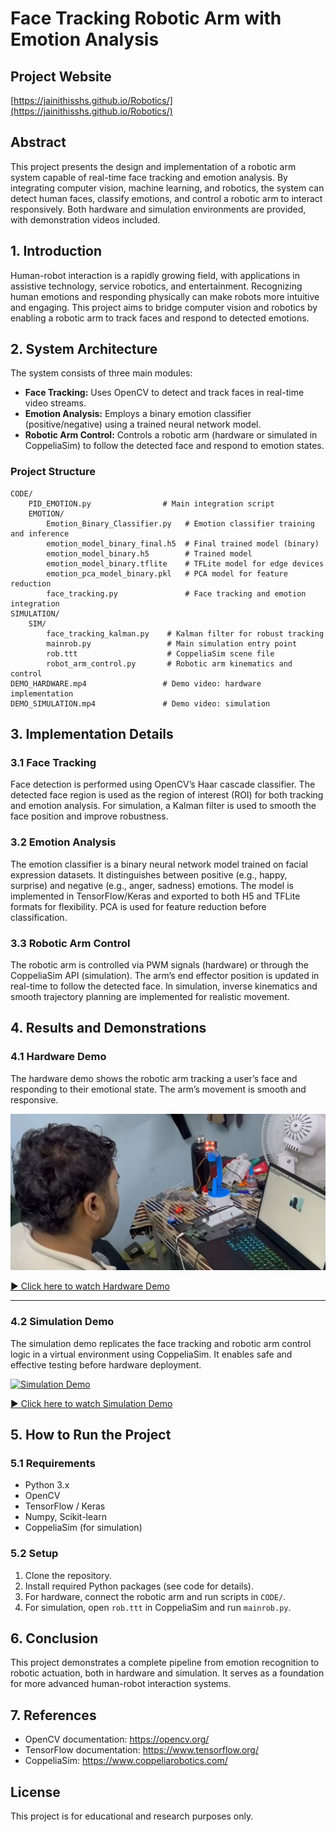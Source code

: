 
# Face Tracking Robotic Arm with Emotion Analysis

## Project Website
[https://jainithisshs.github.io/Robotics/](https://jainithisshs.github.io/Robotics/)

## Abstract
This project presents the design and implementation of a robotic arm system capable of real-time face tracking and emotion analysis. By integrating computer vision, machine learning, and robotics, the system can detect human faces, classify emotions, and control a robotic arm to interact responsively. Both hardware and simulation environments are provided, with demonstration videos included.

## 1. Introduction
Human-robot interaction is a rapidly growing field, with applications in assistive technology, service robotics, and entertainment. Recognizing human emotions and responding physically can make robots more intuitive and engaging. This project aims to bridge computer vision and robotics by enabling a robotic arm to track faces and respond to detected emotions.

## 2. System Architecture
The system consists of three main modules:
- **Face Tracking:** Uses OpenCV to detect and track faces in real-time video streams.
- **Emotion Analysis:** Employs a binary emotion classifier (positive/negative) using a trained neural network model.
- **Robotic Arm Control:** Controls a robotic arm (hardware or simulated in CoppeliaSim) to follow the detected face and respond to emotion states.

### Project Structure
```
CODE/
    PID_EMOTION.py                # Main integration script
    EMOTION/
        Emotion_Binary_Classifier.py   # Emotion classifier training and inference
        emotion_model_binary_final.h5  # Final trained model (binary)
        emotion_model_binary.h5        # Trained model
        emotion_model_binary.tflite    # TFLite model for edge devices
        emotion_pca_model_binary.pkl   # PCA model for feature reduction
        face_tracking.py               # Face tracking and emotion integration
SIMULATION/
    SIM/
        face_tracking_kalman.py    # Kalman filter for robust tracking
        mainrob.py                 # Main simulation entry point
        rob.ttt                    # CoppeliaSim scene file
        robot_arm_control.py       # Robotic arm kinematics and control
DEMO_HARDWARE.mp4                 # Demo video: hardware implementation
DEMO_SIMULATION.mp4               # Demo video: simulation
```

## 3. Implementation Details

### 3.1 Face Tracking
Face detection is performed using OpenCV’s Haar cascade classifier. The detected face region is used as the region of interest (ROI) for both tracking and emotion analysis. For simulation, a Kalman filter is used to smooth the face position and improve robustness.

### 3.2 Emotion Analysis
The emotion classifier is a binary neural network model trained on facial expression datasets. It distinguishes between positive (e.g., happy, surprise) and negative (e.g., anger, sadness) emotions. The model is implemented in TensorFlow/Keras and exported to both H5 and TFLite formats for flexibility. PCA is used for feature reduction before classification.

### 3.3 Robotic Arm Control
The robotic arm is controlled via PWM signals (hardware) or through the CoppeliaSim API (simulation). The arm’s end effector position is updated in real-time to follow the detected face. In simulation, inverse kinematics and smooth trajectory planning are implemented for realistic movement.

## 4. Results and Demonstrations

### 4.1 Hardware Demo
The hardware demo shows the robotic arm tracking a user’s face and responding to their emotional state. The arm’s movement is smooth and responsive.

[![Hardware Demo](assets/hardware_demo_thumb.jpg)](https://github.com/Jainithisshs/Robotics/blob/main/DEMO_HARDWARE.mp4)

[▶ Click here to watch Hardware Demo](https://github.com/Jainithisshs/Robotics/blob/main/DEMO_HARDWARE.mp4)

---

### 4.2 Simulation Demo
The simulation demo replicates the face tracking and robotic arm control logic in a virtual environment using CoppeliaSim. It enables safe and effective testing before hardware deployment.

[![Simulation Demo](assets/simulation_demo_thumb.jpg)](https://github.com/Jainithisshs/Robotics/blob/main/DEMO_SIMULATION.mp4)

[▶ Click here to watch Simulation Demo](https://github.com/Jainithisshs/Robotics/blob/main/DEMO_SIMULATION.mp4)

## 5. How to Run the Project

### 5.1 Requirements
- Python 3.x
- OpenCV
- TensorFlow / Keras
- Numpy, Scikit-learn
- CoppeliaSim (for simulation)

### 5.2 Setup
1. Clone the repository.
2. Install required Python packages (see code for details).
3. For hardware, connect the robotic arm and run scripts in `CODE/`.
4. For simulation, open `rob.ttt` in CoppeliaSim and run `mainrob.py`.

## 6. Conclusion
This project demonstrates a complete pipeline from emotion recognition to robotic actuation, both in hardware and simulation. It serves as a foundation for more advanced human-robot interaction systems.

## 7. References
- OpenCV documentation: https://opencv.org/
- TensorFlow documentation: https://www.tensorflow.org/
- CoppeliaSim: https://www.coppeliarobotics.com/

## License
This project is for educational and research purposes only.
